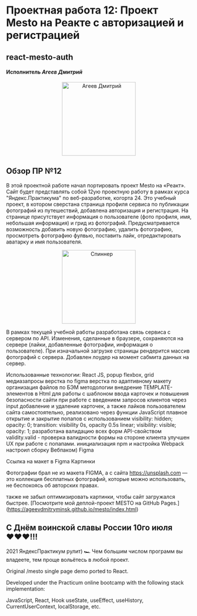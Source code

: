 # Проектная работа 12: Проект Mesto на Реакте с авторизацией и регистрацией 
## react-mesto-auth

#### Исполнитель                                  *Агеев Дмитрий* 

<p align="center"><img src="https://scontent.fmsq2-1.fna.fbcdn.net/v/t1.6435-9/126177227_1288756908139265_1300203750185981821_n.jpg?_nc_cat=110&ccb=1-3&_nc_sid=09cbfe&_nc_ohc=JOod4RXx5FQAX9qav_G&_nc_ht=scontent.fmsq2-1.fna&oh=beeece4cf36518214ef69dbeacd15db2&oe=60F0AE8E" width="200" alt="Агеев Дмитрий"></p>


## Обзор ПР №12

В этой проектной работе начал портировать проект Mesto на «Реакт». Сайт будет представлять собой 12ую проектную работу в рамках курса "Яндекс.Практикума" по веб-разработке, 
когорта 24. Это учебный проект, в котором сверстана страница профиля сервиса по публикации фотографий из путешествий, добавлена авторизация и регистрация.
На странице присутствует информация о пользователе (фото профиля, имя, небольшая информация) и грид из фотографий. 
Предусматривается возможность добавить новую фотографию, удалить фотографию, просмотреть фотографию фулвью, поставить лайк, отредактировать аватарку и имя пользователя.

<p align="center"><img src="https://static.wixstatic.com/media/99aa7a_b88b44e0b60b492eac1f7c72f9f836a6~mv2.gif" width="200" alt="Спиннер"></p>

В рамках текущей учебной работы разработана связь сервиса c cервером по API. 
Изменения, сделанные в браузере, сохраняются на сервере (лайки, добавленные фотографии, информация о пользователе). 
При изначальной загрузке страницы рендерится массив фотографий с сервера. Добавлен лоудер на момент сабмита данных на сервер.

Использованные технологии:
React
JS, popup
flexbox, grid
медиазапросы
верстка по figma
верстка по адаптивному макету
организация файлов по БЭМ методологии
внедрение TEMPLATE-элементов в Html для работы с шаблоном ввода карточек и повышения безопасности сайти при работе с введением запросов клиентов через input
добавление и удаление карточек, а также лайков пользователем сайта самостоятельно, реализовано через функции JavaScript
плавное открытие и закрытие попапов с использованием visibility: hidden; opacity: 0; transition: visibility 0s, opacity 0.5s linear; visibility: visible; opacity: 1;
разработана валидацию всех форм API-свойством validity.valid - проверка валидности формы на стороне клиента
улучшен UX при работе с попапами.
инициализация npm и настройка Webpack
настроил сборку Вебпаком)
Figma

Ссылка на макет в Figma
Картинки

Фотографии брал не из макета FIGMA, а с сайта https://unsplash.com — это коллекция бесплатных фотографий, которые можно использовать, не беспокоясь об авторских правах.

также не забыл оптимизировать картинки, чтобы сайт загружался быстрее.
[Посмотрите мой деплой-проект MESTO на GitHub Pages.] (https://ageevdmitryminsk.github.io/mesto/index.html)

## C Днём воинской славы России 10го июля ♥♥♥!!!

2021 ЯндексПрактикум рулит) 🏎
Чем большим числом программ вы владеете, тем проще вольётесь в любой проект.

Original /mesto single page demo ported to React.

Developed under the Practicum online bootcamp with the following stack implementation:

JavaScript, React, Hook useState, useEffect, useHistory, CurrentUserContext, localStorage, etc.
